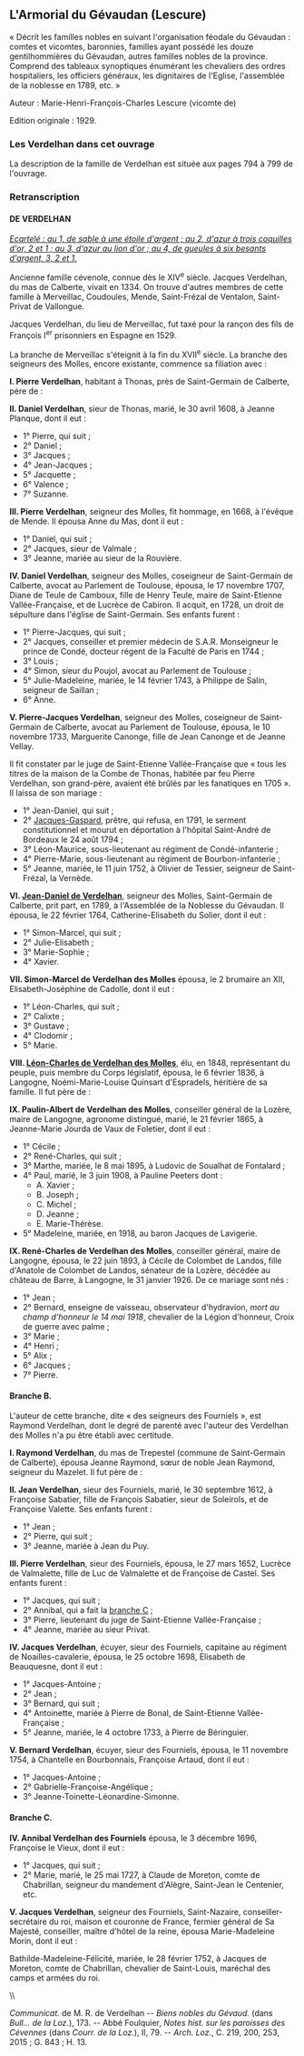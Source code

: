 ## L'Armorial du Gévaudan (Lescure)

« Décrit les familles nobles en suivant l'organisation féodale du Gévaudan : comtes et vicomtes, baronnies, familles ayant possédé les douze gentilhommières du Gévaudan, autres familles nobles de la province. Comprend des tableaux synoptiques énumérant les chevaliers des ordres hospitaliers, les officiers généraux, les dignitaires de l'Eglise, l'assemblée de la noblesse en 1789, etc. »

Auteur : Marie-Henri-François-Charles Lescure (vicomte de)

Edition originale : 1929.

### Les Verdelhan dans cet ouvrage

La description de la famille de Verdelhan est située aux pages 794 à 799 de l'ouvrage.

### Retranscription

#### DE VERDELHAN

*[Ecartelé : au 1, de sable à une étoile d'argent ; au 2, d'azur à trois coquilles d'or, 2 et 1 ; au 3, d'azur au lion d'or ; au 4, de gueules à six besants d'argent, 3, 2 et 1.](armoiries_des_verdelhan)*

Ancienne famille cévenole, connue dès le XIV<sup>e</sup> siècle. Jacques Verdelhan, du mas de Calberte, vivait en 1334. On trouve d'autres membres de cette famille à Merveillac, Coudoules, Mende, Saint-Frézal de Ventalon, Saint-Privat de Vallongue.

Jacques Verdelhan, du lieu de Merveillac, fut taxé pour la rançon des fils de François I<sup>er</sup> prisonniers en Espagne en 1529.

La branche de Merveillac s'éteignit à la fin du XVII<sup>e</sup> siècle. La branche des seigneurs des Molles, encore existante, commence sa filiation avec :

 **I. Pierre Verdelhan**, habitant à Thonas, près de Saint-Germain de Calberte, père de :


 **II. Daniel Verdelhan**, sieur de Thonas, marié, le 30 avril 1608, à Jeanne Planque, dont il eut :

 * 1° Pierre, qui suit ;
 * 2° Daniel ;
 * 3° Jacques ;
 * 4° Jean-Jacques ;
 * 5° Jacquette ;
 * 6° Valence ;
 * 7° Suzanne.

 **III. Pierre Verdelhan**, seigneur des Molles, fit hommage, en 1668, à l'évêque de Mende. Il épousa Anne du Mas, dont il eut :

 * 1° Daniel, qui suit ;
 * 2° Jacques, sieur de Valmale ;
 * 3° Jeanne, mariée au sieur de la Rouvière.

 **IV. Daniel Verdelhan**, seigneur des Molles, coseigneur de Saint-Germain de Calberte, avocat au Parlement de Toulouse, épousa, le 17 novembre 1707, Diane de Teule de Camboux, fille de Henry Teule, maire de Saint-Etienne Vallée-Française, et de Lucrèce de Cabiron. Il acquit, en 1728, un droit de sépulture dans l'église de Saint-Germain. Ses enfants furent :

 * 1° Pierre-Jacques, qui suit ;
 * 2° Jacques, conseiller et premier médecin de S.A.R. Monseigneur le prince de Condé, docteur régent de la Faculté de Paris en 1744 ;
 * 3° Louis ;
 * 4° Simon, sieur du Poujol, avocat au Parlement de Toulouse ;
 * 5° Julie-Madeleine, mariée, le 14 février 1743, à Philippe de Salin, seigneur de Saillan ;
 * 6° Anne.

 **V. Pierre-Jacques Verdelhan**, seigneur des Molles, coseigneur de Saint-Germain de Calberte, avocat au Parlement de Toulouse,
        épousa, le 10 novembre 1733, Marguerite Canonge, fille de Jean Canonge et de Jeanne Vellay.

Il fit constater par le juge de Saint-Etienne Vallée-Française que « tous les titres de la maison de la Combe de Thonas, habitée par feu Pierre Verdelhan, son grand-père, avaient été brûlés par les fanatiques en 1705 ». Il laissa de son mariage :

 * 1° Jean-Daniel, qui suit ;
 * 2° [Jacques-Gaspard](jacques-gaspard_verdelhan_des_molles_1739-1794), prêtre, qui refusa, en 1791, le serment constitutionnel et mourut en déportation à l'hôpital Saint-André de Bordeaux le 24 août 1794 ;
 * 3° Léon-Maurice, sous-lieutenant au régiment de Condé-infanterie ;
 * 4° Pierre-Marie, sous-lieutenant au régiment de Bourbon-infanterie ;
 * 5° Jeanne, mariée, le 11 juin 1752, à Olivier de Tessier, seigneur de Saint-Frézal, la Vernède.

 **VI. [Jean-Daniel de Verdelhan](jean-daniel_verdelhan_des_molles_1737-1822)**, seigneur des Molles, Saint-Germain de Calberte, prit part, en 1789, à l'Assemblée de la Noblesse du Gévaudan. Il épousa, le 22 février 1764, Catherine-Elisabeth du Solier, dont il eut :

 * 1° Simon-Marcel, qui suit ;
 * 2° Julie-Elisabeth ;
 * 3° Marie-Sophie ;
 * 4° Xavier.

 **VII. Simon-Marcel de Verdelhan des Molles** épousa, le 2 brumaire an XII, Elisabeth-Joséphine de Cadolle, dont il eut :

 * 1° Léon-Charles, qui suit ;
 * 2° Calixte ;
 * 3° Gustave ;
 * 4° Clodomir ;
 * 5° Marie.

 **VIII. [Léon-Charles de Verdelhan des Molles](charles-leon_verdelhan_des_molles_1805-1868)**, élu, en 1848, représentant du peuple, puis membre du Corps législatif, épousa, le 6 février 1836, à Langogne, Noémi-Marie-Louise Quinsart d'Espradels, héritière de sa famille. Il fut père de :


 **IX. Paulin-Albert de Verdelhan des Molles**, conseiller général de la Lozère, maire de Langogne, agronome distingué, marié, le 21 février 1865, à Jeanne-Marie Jourda de Vaux de Foletier, dont il eut :

 * 1° Cécile ;
 * 2° René-Charles, qui suit ;
 * 3° Marthe, mariée, le 8 mai 1895, à Ludovic de Soualhat de Fontalard ;
 * 4° Paul, marié, le 3 juin 1908, à Pauline Peeters dont :
   * A. Xavier ;
   * B. Joseph ;
   * C. Michel ;
   * D. Jeanne ;
   * E. Marie-Thérèse.
 * 5° Madeleine, mariée, en 1918, au baron Jacques de Lavigerie.

 **IX. René-Charles de Verdelhan des Molles**, conseiller général, maire de Langogne, épousa, le 22 juin 1893, à Cécile de Colombet de Landos, fille d'Anatole de Colombet de Landos, sénateur de la Lozère, décédée au château de Barre, à Langogne, le 31 janvier 1926. De ce mariage sont nés :

 * 1° Jean ;
 * 2° Bernard, enseigne de vaisseau, observateur d'hydravion, *mort au champ d'honneur le 14 mai 1918*, chevalier de la Légion d'honneur, Croix de guerre avec palme ;
 * 3° Marie ;
 * 4° Henri ;
 * 5° Alix ;
 * 6° Jacques ;
 * 7° Pierre.

#### Branche B.

L'auteur de cette branche, dite « des seigneurs des Fourniels », est Raymond Verdelhan, dont le degré de parenté avec l'auteur des Verdelhan des Molles n'a pu être établi avec certitude.

 **I. Raymond Verdelhan**, du mas de Trepestel (commune de Saint-Germain de Calberte), épousa Jeanne Raymond, sœur de noble Jean Raymond, seigneur du Mazelet. Il fut père de :

 **II. Jean Verdelhan**, sieur des Fourniels, marié, le 30 septembre 1612, à Françoise Sabatier, fille de François Sabatier, sieur de Soleirols, et de Françoise Valette. Ses enfants furent :

 * 1° Jean ;
 * 2° Pierre, qui suit ;
 * 3° Jeanne, mariée à Jean du Puy.

 **III. Pierre Verdelhan**, sieur des Fourniels, épousa, le 27 mars 1652, Lucrèce de Valmalette, fille de Luc de Valmalette et de Françoise de Castel. Ses enfants furent :

 * 1° Jacques, qui suit ;
 * 2° Annibal, qui a fait la [branche C](#branche-c) ;
 * 3° Pierre, lieutenant du juge de Saint-Etienne Vallée-Française ;
 * 4° Jeanne, mariée au sieur Privat.

 **IV. Jacques Verdelhan**, écuyer, sieur des Fourniels, capitaine au régiment de Noailles-cavalerie, épousa, le 25 octobre 1698, Elisabeth de Beauquesne, dont il eut :

 * 1° Jacques-Antoine ;
 * 2° Jean ;
 * 3° Bernard, qui suit ;
 * 4° Antoinette, mariée à Pierre de Bonal, de Saint-Etienne Vallée-Française ;
 * 5° Jeanne, mariée, le 4 octobre 1733, à Pierre de Béringuier.

 **V. Bernard Verdelhan**, écuyer, sieur des Fourniels, épousa, le 11 novembre 1754, à Chantelle en Bourbonnais, Françoise Artaud, dont il eut :

 * 1° Jacques-Antoine ;
 * 2° Gabrielle-Françoise-Angélique ;
 * 3° Jeanne-Toinette-Léonardine-Simonne.

#### Branche C.

 **IV. Annibal Verdelhan des Fourniels** épousa, le 3 décembre 1696, Françoise le Vieux, dont il eut :

 * 1° Jacques, qui suit ;
 * 2° Marie, marié, le 25 mai 1727, à Claude de Moreton, comte de Chabrillan, seigneur du mandement d'Alègre, Saint-Jean le Centenier, etc.

 **V. Jacques Verdelhan**, seigneur des Fourniels, Saint-Nazaire, conseiller-secrétaire du roi, maison et couronne de France, fermier général de Sa Majesté, conseiller, maître d'hôtel de la reine, épousa Marie-Madeleine Morin, dont il eut :

Bathilde-Madeleine-Félicité, mariée, le 28 février 1752, à Jacques de Moreton, comte de Chabrillan, chevalier de Saint-Louis, maréchal des camps et armées du roi.

\\\

*Communicat.* de M. R. de Verdelhan -- *Biens nobles du Gévaud.* (dans *Bull... de la Loz.*), 173. -- Abbé Foulquier, *Notes hist. sur les paroisses des Cévennes* (dans *Courr. de la Loz.*), II, 79.
-- *Arch. Loz.*, C. 219, 200, 253, 2015 ; G. 843 ; H. 13.
